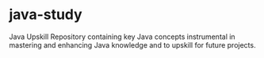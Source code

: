 # java-study
Java Upskill Repository containing key Java concepts instrumental in mastering and enhancing Java knowledge and to upskill for future projects.
